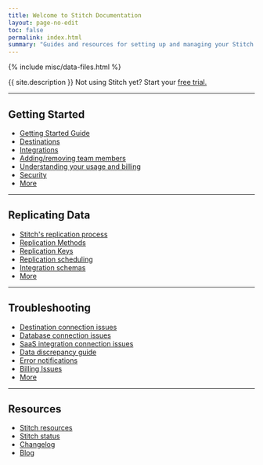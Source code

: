 ```yaml
---
title: Welcome to Stitch Documentation
layout: page-no-edit
toc: false
permalink: index.html
summary: "Guides and resources for setting up and managing your Stitch data pipeline."
---
```

{% include misc/data-files.html %}

<p class="intro">{{ site.description }} Not using Stitch yet? Start your <a href="https://www.stitchdata.com/signup/">free trial.</a></p> 
<hr />

<h2>Getting Started</h2>
<ul class="columns more">
	<li><a href="{{ link.getting-started | prepend: site.baseurl }}">Getting Started Guide</a></li>
	<li><a href="{{ link.destinations.main | prepend: site.baseurl }}">Destinations</a></li>
	<li><a href="{{ link.integrations.main | prepend: site.baseurl }}">Integrations</a></li>
	<li><a href="{{ link.account.team-members | prepend: site.baseurl }}">Adding/removing team members</a></li>
	<li><a href="{{ link.billing.billing-guide | prepend: site.baseurl }}">Understanding your usage and billing</a></li>
	<li><a href="{{ link.account.security-faq | prepend: site.baseurl }}">Security</a></li>
	<li><a href="{{ site.baseurl }}/tag_getting_started">More</a></li>
</ul>
<hr />

<h2>Replicating Data</h2>
<ul class="columns more">
	<li><a href="{{ link.replication.overview | prepend: site.baseurl }}">Stitch's replication process</a></li>
	<li><a href="{{ link.replication.rep-methods | prepend: site.baseurl }}">Replication Methods</a></li>
	<li><a href="{{ link.replication.rep-keys | prepend: site.baseurl }}">Replication Keys</a></li>
	<li><a href="{{ link.replication.rep-scheduling| prepend: site.baseurl }}">Replication scheduling</a></li>
	<li><a href="{{ link.destinations.storage.stitch-schema | prepend: site.baseurl }}">Integration schemas</a></li>
	<li><a href="{{ link.replication.main | prepend: site.baseurl }}">More</a></li>
</ul>
<hr />

<h2>Troubleshooting</h2>
<ul class="columns more">
	<li><a href="{{ link.troubleshooting.dw-connection-errors | prepend: site.baseurl }}">Destination connection issues</a></li>
	<li><a href="{{ link.troubleshooting.db-connection-errors | prepend: site.baseurl }}">Database connection issues</a></li>
	<li><a href="{{ link.troubleshooting.saas-connection-errors | prepend: site.baseurl }}">SaaS integration connection issues</a></li>
	<li><a href="{{ link.troubleshooting.discrepancy-guide | prepend: site.baseurl }}">Data discrepancy guide</a></li>
	<li><a href="{{ link.troubleshooting.errors | prepend: site.baseurl }}">Error notifications</a></li>
	<li><a href="{{ link.troubleshooting.billing-issues | prepend: site.baseurl }}">Billing Issues</a></li>
	<li><a href="{{ link.troubleshooting.main | prepend: site.baseurl }}">More</a></li>
</ul>
<hr />

<h2>Resources</h2>
<ul class="columns">
	<li><a href="{{ site.resources }}">Stitch resources</a></li>
	<li><a href="{{ site.status }}">Stitch status</a></li>
	<li><a href="{{ site.changelog }}">Changelog</a></li>
	<li><a href="{{ site.blog }}">Blog</a></li>
</ul>
